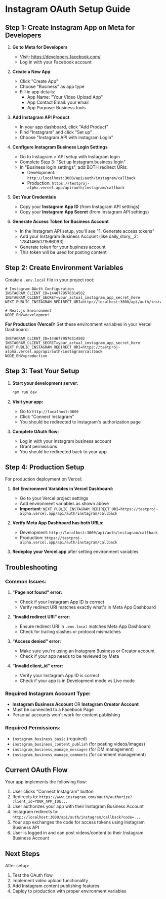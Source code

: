 # Instagram OAuth Setup Guide

## Step 1: Create Instagram App on Meta for Developers

1. **Go to Meta for Developers**
   - Visit: https://developers.facebook.com/
   - Log in with your Facebook account

2. **Create a New App**
   - Click "Create App"
   - Choose "Business" as app type
   - Fill in app details:
     - App Name: "Your Video Upload App"
     - App Contact Email: your email
     - App Purpose: Business tools

3. **Add Instagram API Product**
   - In your app dashboard, click "Add Product"
   - Find "Instagram" and click "Set up"
   - Choose "Instagram API with Instagram Login"

4. **Configure Instagram Business Login Settings**
   - Go to Instagram > API setup with Instagram login
   - Complete Step 3: "Set up Instagram business login"
   - In "Business login settings", add BOTH redirect URIs:
     - Development: `http://localhost:3000/api/auth/instagram/callback`
     - Production: `https://testproj-alpha.vercel.app/api/auth/instagram/callback`

5. **Get Your Credentials**
   - Copy your **Instagram App ID** (from Instagram API settings)
   - Copy your **Instagram App Secret** (from Instagram API settings)

6. **Generate Access Token for Business Account**
   - In the Instagram API setup, you'll see "1. Generate access tokens"
   - Add your Instagram Business Account (like daily_story__2: 17841465071566093)
   - Generate token for your business account
   - This token will be used for posting content

## Step 2: Create Environment Variables

Create a `.env.local` file in your project root:

```env
# Instagram OAuth Configuration
INSTAGRAM_CLIENT_ID=1446779576314502
INSTAGRAM_CLIENT_SECRET=your_actual_instagram_app_secret_here
NEXT_PUBLIC_INSTAGRAM_REDIRECT_URI=http://localhost:3000/api/auth/instagram/callback

# Next.js Environment
NODE_ENV=development
```

**For Production (Vercel):**
Set these environment variables in your Vercel Dashboard:

```env
INSTAGRAM_CLIENT_ID=1446779576314502
INSTAGRAM_CLIENT_SECRET=your_actual_instagram_app_secret_here
NEXT_PUBLIC_INSTAGRAM_REDIRECT_URI=https://testproj-alpha.vercel.app/api/auth/instagram/callback
NODE_ENV=production
```

## Step 3: Test Your Setup

1. **Start your development server:**
   ```bash
   npm run dev
   ```

2. **Visit your app:**
   - Go to `http://localhost:3000`
   - Click "Connect Instagram"
   - You should be redirected to Instagram's authorization page

3. **Complete OAuth flow:**
   - Log in with your Instagram business account
   - Grant permissions
   - You should be redirected back to your app

## Step 4: Production Setup

For production deployment on Vercel:

1. **Set Environment Variables in Vercel Dashboard:**
   - Go to your Vercel project settings
   - Add environment variables as shown above
   - **Important**: `NEXT_PUBLIC_INSTAGRAM_REDIRECT_URI=https://testproj-alpha.vercel.app/api/auth/instagram/callback`

2. **Verify Meta App Dashboard has both URLs:**
   - Development: `http://localhost:3000/api/auth/instagram/callback`
   - Production: `https://testproj-alpha.vercel.app/api/auth/instagram/callback`

3. **Redeploy your Vercel app** after setting environment variables

## Troubleshooting

### Common Issues:

1. **"Page not found" error:**
   - Check if your Instagram App ID is correct
   - Verify redirect URI matches exactly what's in Meta App Dashboard

2. **"Invalid redirect URI" error:**
   - Ensure redirect URI in `.env.local` matches Meta App Dashboard
   - Check for trailing slashes or protocol mismatches

3. **"Access denied" error:**
   - Make sure you're using an Instagram Business or Creator account
   - Check if your app needs to be reviewed by Meta

4. **"Invalid client_id" error:**
   - Verify your Instagram App ID is correct
   - Check if your app is in Development mode vs Live mode

### Required Instagram Account Type:
- **Instagram Business Account** OR **Instagram Creator Account**
- Must be connected to a Facebook Page
- Personal accounts won't work for content publishing

### Required Permissions:
- `instagram_business_basic` (required)
- `instagram_business_content_publish` (for posting videos/images)
- `instagram_business_manage_messages` (for DM management)
- `instagram_business_manage_comments` (for comment management)

## Current OAuth Flow

Your app implements the following flow:

1. User clicks "Connect Instagram" button
2. Redirects to: `https://www.instagram.com/oauth/authorize?client_id=YOUR_APP_ID&...`
3. User authorizes your app with their Instagram Business Account
4. Instagram redirects to: `http://localhost:3000/api/auth/instagram/callback?code=...`
5. Your app exchanges the code for access tokens using Instagram Business API
6. User is logged in and can post videos/content to their Instagram Business Account

## Next Steps

After setup:
1. Test the OAuth flow
2. Implement video upload functionality
3. Add Instagram content publishing features
4. Deploy to production with proper environment variables 